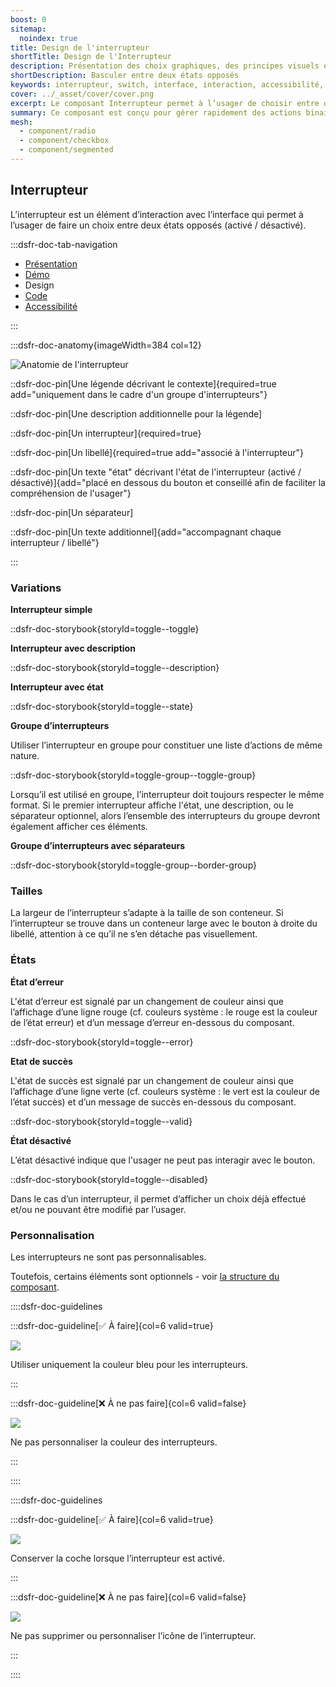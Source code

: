 ```yaml
---
boost: 0
sitemap:
  noindex: true
title: Design de l'interrupteur
shortTitle: Design de l'Interrupteur
description: Présentation des choix graphiques, des principes visuels et des variantes disponibles du composant Interrupteur.
shortDescription: Basculer entre deux états opposés
keywords: interrupteur, switch, interface, interaction, accessibilité, design système, DSFR, état activé, état désactivé
cover: ../_asset/cover/cover.png
excerpt: Le composant Interrupteur permet à l’usager de choisir entre deux états opposés, comme activer ou désactiver une fonctionnalité, avec effet immédiat.
summary: Ce composant est conçu pour gérer rapidement des actions binaires dans une interface, notamment pour paramétrer des fonctionnalités comme les notifications. Il permet un usage fluide grâce à un affichage clair, des libellés explicites et une structure accessible. Il peut être utilisé seul ou en groupe et s’adapte visuellement aux contraintes d’affichage sans nécessiter de validation supplémentaire.
mesh:
  - component/radio
  - component/checkbox
  - component/segmented
---
```


## Interrupteur

L’interrupteur est un élément d’interaction avec l’interface qui permet à l’usager de faire un choix entre deux états opposés (activé / désactivé).

:::dsfr-doc-tab-navigation

- [Présentation](../index.md)
- [Démo](../demo/index.md)
- Design
- [Code](../code/index.md)
- [Accessibilité](../accessibility/index.md)

:::

:::dsfr-doc-anatomy{imageWidth=384 col=12}

![Anatomie de l'interrupteur](../_asset/anatomy/anatomy-1.png)

::dsfr-doc-pin[Une légende décrivant le contexte]{required=true add="uniquement dans le cadre d'un groupe d'interrupteurs"}

::dsfr-doc-pin[Une description additionnelle pour la légende]

::dsfr-doc-pin[Un interrupteur]{required=true}

::dsfr-doc-pin[Un libellé]{required=true add="associé à l'interrupteur"}

::dsfr-doc-pin[Un texte "état" décrivant l'état de l'interrupteur (activé / désactivé)]{add="placé en dessous du bouton et conseillé afin de faciliter la compréhension de l'usager"}

::dsfr-doc-pin[Un séparateur]

::dsfr-doc-pin[Un texte additionnel]{add="accompagnant chaque interrupteur / libellé"}

:::

### Variations

**Interrupteur simple**

::dsfr-doc-storybook{storyId=toggle--toggle}

**Interrupteur avec description**

::dsfr-doc-storybook{storyId=toggle--description}

**Interrupteur avec état**

::dsfr-doc-storybook{storyId=toggle--state}

**Groupe d’interrupteurs**

Utiliser l’interrupteur en groupe pour constituer une liste d’actions de même nature.

::dsfr-doc-storybook{storyId=toggle-group--toggle-group}

Lorsqu’il est utilisé en groupe, l’interrupteur doit toujours respecter le même format. Si le premier interrupteur affiche l'état, une description, ou le séparateur optionnel, alors l’ensemble des interrupteurs du groupe devront également afficher ces éléments.

**Groupe d’interrupteurs avec séparateurs**

::dsfr-doc-storybook{storyId=toggle-group--border-group}

### Tailles

La largeur de l’interrupteur s’adapte à la taille de son conteneur. Si l’interrupteur se trouve dans un conteneur large avec le bouton à droite du libellé, attention à ce qu’il ne s’en détache pas visuellement.

### États

**État d’erreur**

L'état d’erreur est signalé par un changement de couleur ainsi que l’affichage d’une ligne rouge (cf. couleurs système : le rouge est la couleur de l’état erreur) et d’un message d’erreur en-dessous du composant.

::dsfr-doc-storybook{storyId=toggle--error}

**Etat de succès**

L'état de succès est signalé par un changement de couleur ainsi que l’affichage d’une ligne verte (cf. couleurs système : le vert est la couleur de l’état succès) et d’un message de succès en-dessous du composant.

::dsfr-doc-storybook{storyId=toggle--valid}

**État désactivé**

L’état désactivé indique que l'usager ne peut pas interagir avec le bouton.

::dsfr-doc-storybook{storyId=toggle--disabled}

Dans le cas d’un interrupteur, il permet d’afficher un choix déjà effectué et/ou ne pouvant être modifié par l’usager.

### Personnalisation

Les interrupteurs ne sont pas personnalisables.

Toutefois, certains éléments sont optionnels - voir [la structure du composant](../../../../toggle/_part/doc/index.md).

::::dsfr-doc-guidelines

:::dsfr-doc-guideline[✅ À faire]{col=6 valid=true}

![](../_asset/custom/do-1.png)

Utiliser uniquement la couleur bleu pour les interrupteurs.

:::

:::dsfr-doc-guideline[❌ À ne pas faire]{col=6 valid=false}

![](../_asset/custom/dont-1.png)

Ne pas personnaliser la couleur des interrupteurs.

:::

::::

::::dsfr-doc-guidelines

:::dsfr-doc-guideline[✅ À faire]{col=6 valid=true}

![](../_asset/custom/do-2.png)

Conserver la coche lorsque l’interrupteur est activé.

:::

:::dsfr-doc-guideline[❌ À ne pas faire]{col=6 valid=false}

![](../_asset/custom/dont-2.png)

Ne pas supprimer ou personnaliser l’icône de l’interrupteur.

:::

::::
